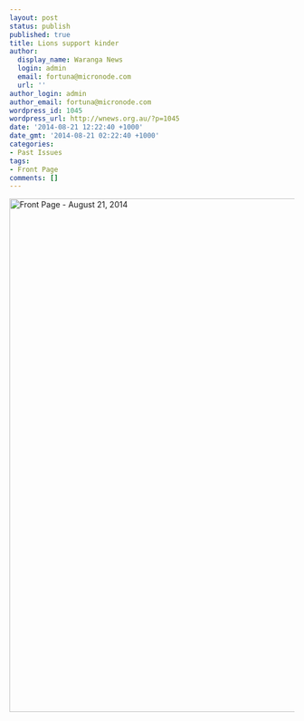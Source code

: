```yaml
---
layout: post
status: publish
published: true
title: Lions support kinder
author:
  display_name: Waranga News
  login: admin
  email: fortuna@micronode.com
  url: ''
author_login: admin
author_email: fortuna@micronode.com
wordpress_id: 1045
wordpress_url: http://wnews.org.au/?p=1045
date: '2014-08-21 12:22:40 +1000'
date_gmt: '2014-08-21 02:22:40 +1000'
categories:
- Past Issues
tags:
- Front Page
comments: []
---
```

<p><a href="http://wnews.org.au/wp-content/uploads/2014/08/wnews20140821P01.pdf"><img class="alignnone size-full wp-image-1043" alt="Front Page - August 21, 2014" src="http://wnews.org.au/wp-content/uploads/2014/08/wnews20140821P01.jpg" width="624" height="907" /></a></p>
